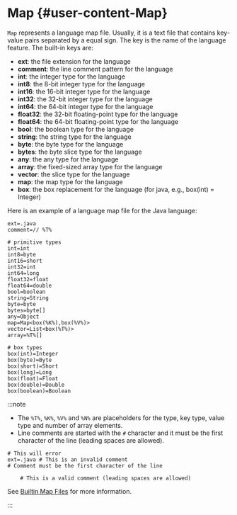 # Map {#user-content-Map}

`Map` represents a language map file. Usually, it is a text file that contains key-value pairs separated by a equal sign. The key is the name of the language feature. The built-in keys are:

- **ext**: the file extension for the language
- **comment**: the line comment pattern for the language
- **int**: the integer type for the language
- **int8**: the 8-bit integer type for the language
- **int16**: the 16-bit integer type for the language
- **int32**: the 32-bit integer type for the language
- **int64**: the 64-bit integer type for the language
- **float32**: the 32-bit floating-point type for the language
- **float64**: the 64-bit floating-point type for the language
- **bool**: the boolean type for the language
- **string**: the string type for the language
- **byte**: the byte type for the language
- **bytes**: the byte slice type for the language
- **any**: the any type for the language
- **array**: the fixed-sized array type for the language
- **vector**: the slice type for the language
- **map**: the map type for the language
- **box**: the box replacement for the language (for java, e.g., box(int) = Integer)

Here is an example of a language map file for the Java language:

```map title="java.map"
ext=.java
comment=// %T%

# primitive types
int=int
int8=byte
int16=short
int32=int
int64=long
float32=float
float64=double
bool=boolean
string=String
byte=byte
bytes=byte[]
any=Object
map=Map<box(%K%),box(%V%)>
vector=List<box(%T%)>
array=%T%[]

# box types
box(int)=Integer
box(byte)=Byte
box(short)=Short
box(long)=Long
box(float)=Float
box(double)=Double
box(boolean)=Boolean
```

:::note

- The `%T%`, `%K%`, `%V%` and `%N%` are placeholders for the type, key type, value type and number of array elements.
- Line comments are started with the `#` character and it must be the first character of the line (leading spaces are allowed).

```plain title="java.map"
# This will error
ext=.java # This is an invalid comment
# Comment must be the first character of the line

	# This is a valid comment (leading spaces are allowed)
```

See [Builtin Map Files](https://github.com/gopherd/next/tree/main/builtin) for more information.

:::

